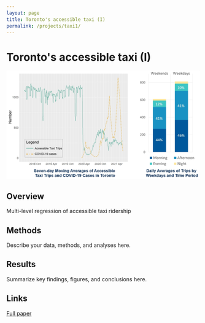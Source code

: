 ```yaml
---
layout: page
title: Toronto's accessible taxi (I)
permalink: /projects/taxi1/
---
```


# Toronto's accessible taxi (I)

![taxi Cover Image](/figures/taxi.jpg)

## Overview
Multi-level regression of accessible taxi ridership

## Methods
Describe your data, methods, and analyses here.

## Results
Summarize key findings, figures, and conclusions here.

## Links
[Full paper](https://doi.org/10.1016/j.jth.2023.101753)